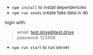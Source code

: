 * `npm install` to install dependencies
* `npm run seeds` create fake data in db

login with:
>email: test.drive@test.drive\
>password: 123456
 
* `npm run start` to run server